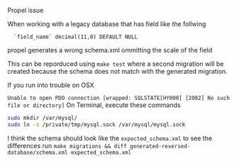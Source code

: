 Propel issue 

When working with a legacy database that has field like the follwing

```mysql
  `field_name` decimal(11,0) DEFAULT NULL
```

propel generates a wrong schema.xml ommitting the scale of the field

This can be reporduced using `make test` where a second migration will be created
because the schema does not match with the generated migration.

If you run into trouble on OSX

`Unable to open PDO connection [wrapped: SQLSTATE[HY000] [2002] No such file or directory]`
On Terminal, execute these commands

```bash
sudo mkdir /var/mysql/
sudo ln -s /private/tmp/mysql.sock /var/mysql/mysql.sock
```


I think the schema should look like the `expected_schema.xml` to see the differences run `make migrations && diff generated-reversed-database/schema.xml expected_schema.xml`
